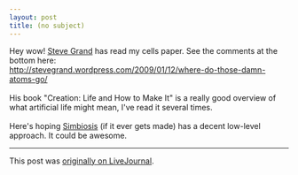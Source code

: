 ```yaml
---
layout: post
title: (no subject)
---
```


<div class="entry-item s2-entrytext">Hey wow! <a href="http://www.amazon.com/Creation-Life-Make-Steve-Grand/dp/0674006542" rel="nofollow">Steve Grand</a> has read my cells paper. See the comments at the bottom here:<br/><a href="http://stevegrand.wordpress.com/2009/01/12/where-do-those-damn-atoms-go/" rel="nofollow">http://stevegrand.wordpress.com/200<wbr></wbr>9/01/12/where-do-those-damn-atoms-go/</a><br/><br/>His book "Creation: Life and How to Make It" is a really good overview of what artificial life might mean, I've read it several times.<br/><br/>Here's hoping <a href="http://www.cyberlife-research.com/cyberliferesearch/Default.aspx" rel="nofollow">Simbiosis</a> (if it ever gets made) has a decent low-level approach. It could be awesome.</div><p><hr></p><p>This post was <a href="http://ferkeltongs.livejournal.com/26560.html">originally on LiveJournal</a>.</p>